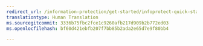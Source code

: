 ```yaml
---
redirect_url: /information-protection/get-started/infoprotect-quick-start-tutorial
translationtype: Human Translation
ms.sourcegitcommit: 3336b75fbc2fce1c9260afb217d909b2b772ed03
ms.openlocfilehash: bf60d421ebfb207f7bb85b2ada2e65d7e9f80bb4

---
```




<!--HONumber=Sep16_HO4-->


